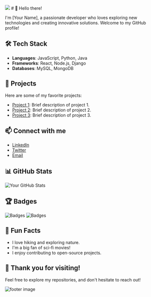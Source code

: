 <img src="https://capsule-render.vercel.app/api?type=waving&color=ADD8E6&height=100&section=header" />
# 👋 Hello there!

I'm [Your Name], a passionate developer who loves exploring new technologies and creating innovative solutions. Welcome to my GitHub profile!

## 🛠️ Tech Stack

- **Languages**: JavaScript, Python, Java
- **Frameworks**: React, Node.js, Django
- **Databases**: MySQL, MongoDB

## 🌟 Projects

Here are some of my favorite projects:

- [Project 1](link_to_project_1): Brief description of project 1.
- [Project 2](link_to_project_2): Brief description of project 2.
- [Project 3](link_to_project_3): Brief description of project 3.

## 📫 Connect with me

- [LinkedIn](your_linkedin_profile)
- [Twitter](your_twitter_profile)
- [Email](mailto:your_email@example.com)

## 📊 GitHub Stats

![Your GitHub Stats](https://github-readme-stats.vercel.app/api?username=your_github_username&show_icons=true&theme=light)

## 🏆 Badges

![Badges](https://img.shields.io/badge/JavaScript-ES6-f7df1e?style=flat-square&logo=javascript&logoColor=000000)
![Badges](https://img.shields.io/badge/React-16.13.1-61dafb?style=flat-square&logo=react&logoColor=000000)

## 🎉 Fun Facts

- I love hiking and exploring nature.
- I'm a big fan of sci-fi movies!
- I enjoy contributing to open-source projects.

## 🙏 Thank you for visiting!

Feel free to explore my repositories, and don't hesitate to reach out!

<img src="https://capsule-render.vercel.app/api?type=waving&color=ADD8E6&height=100&section=footer" alt="footer image" />



